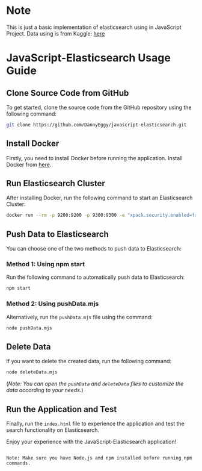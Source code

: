 # Note
This is just a basic implementation of elasticsearch using in JavaScript Project.
Data using is from Kaggle: [here](https://www.kaggle.com/datasets/bilalyussef/google-books-dataset)



# JavaScript-Elasticsearch Usage Guide

## Clone Source Code from GitHub

To get started, clone the source code from the GitHub repository using the following command:

```bash
git clone https://github.com/DannyEggy/javascript-elasticsearch.git
```

## Install Docker

Firstly, you need to install Docker before running the application. Install Docker from [here](https://docs.docker.com/get-docker/).

## Run Elasticsearch Cluster

After installing Docker, run the following command to start an Elasticsearch Cluster:

```bash
docker run --rm -p 9200:9200 -p 9300:9300 -e "xpack.security.enabled=false" -e "discovery.type=single-node" -e "http.cors.enabled=true" -e "http.cors.allow-origin=http://127.0.0.1:5500" docker.elastic.co/elasticsearch/elasticsearch:8.7.0
```

## Push Data to Elasticsearch

You can choose one of the two methods to push data to Elasticsearch:

### Method 1: Using npm start

Run the following command to automatically push data to Elasticsearch:

```bash
npm start
```

### Method 2: Using pushData.mjs

Alternatively, run the `pushData.mjs` file using the command:

```bash
node pushData.mjs
```

## Delete Data

If you want to delete the created data, run the following command:

```bash
node deleteData.mjs
```

(*Note: You can open the `pushData` and `deleteData` files to customize the data according to your needs.*)

## Run the Application and Test

Finally, run the `index.html` file to experience the application and test the search functionality on Elasticsearch.

Enjoy your experience with the JavaScript-Elasticsearch application!
```

Note: Make sure you have Node.js and npm installed before running npm commands.
